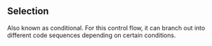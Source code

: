 ## Selection

Also known as conditional. For this control flow, it can branch out into different code sequences depending on certain conditions.